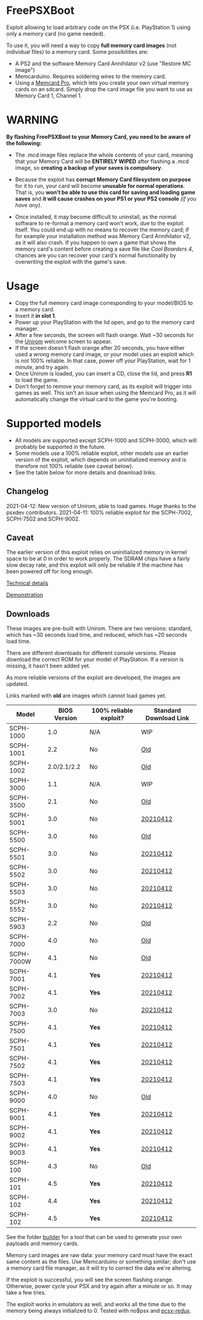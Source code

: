 # FreePSXBoot
Exploit allowing to load arbitrary code on the PSX (i.e. PlayStation 1) using only a memory card (no game needed).

To use it, you will need a way to copy **full memory card images** (not individual files) to a memory card. Some possibilities are:

* A PS2 and the software Memory Card Annihilator v2 (use "Restore MC image")
* Memcarduino. Requires soldering wires to the memory card.
* Using a [Memcard Pro](https://8bitmods.com/memcard-pro-for-playstation-1/), which lets you create your own virtual memory cards on an sdcard. Simply drop the card image file you want to use as Memory Card 1, Channel 1.

# WARNING
**By flashing FreePSXBoot to your Memory Card, you need to be aware of the following:**

* The .mcd image files replace the whole contents of your card, meaning that your Memory Card will be **ENTIRELY WIPED** after flashing a .mcd image, so **creating a backup of your saves is compulsory**.

* Because the exploit has **corrupt Memory Card filesystem on purpose** for it to run, your card will become **unusable for normal operations**. That is, you **won't be able to use this card for saving and loading game saves** and **it will cause crashes on your PS1 or your PS2 console** *(if you have any)*.

* Once installed, it may become difficult to uninstall, as the normal software to re-format a memory card won't work, due to the exploit itself. You could end up with no means to recover the memory card; if for example your installation method was Memory Card Annihilator v2, as it will also crash. If you happen to own a game that shows the memory card's content before creating a save file like *Cool Boarders 4*, chances are you can recover your card's normal functionality by overwriting the exploit with the game's save.

# Usage

* Copy the full memory card image corresponding to your model/BIOS to a memory card.
* Insert it **in slot 1**.
* Power up your PlayStation with the lid open, and go to the memory card manager.
* After a few seconds, the screen will flash orange. Wait ~30 seconds for the [Unirom](https://github.com/JonathanDotCel/unirom8_bootdisc_and_firmware_for_ps1) welcome screen to appear.
* If the screen doesn't flash orange after 20 seconds, you have either used a wrong memory card image, or your model uses an exploit which is not 100% reliable. In that case, power off your PlayStation, wait for 1 minute, and try again.
* Once Unirom is loaded, you can insert a CD, close the lid, and press **R1** to load the game.
* Don't forget to remove your memory card, as its exploit will trigger into games as well. This isn't an issue when using the Memcard Pro, as it will automatically change the virtual card to the game you're booting.

# Supported models

* All models are supported except SCPH-1000 and SCPH-3000, which will probably be supported in the future.
* Some models use a 100% reliable exploit, other models use an earlier version of the exploit, which depends on uninitialized memory and is therefore not 100% reliable (see caveat below).
* See the table below for more details and download links.

## Changelog
2021-04-12: New version of Unirom, able to load games. Huge thanks to the psxdev contributors.
2021-04-11: 100% reliable exploit for the SCPH-7002, SCPH-7502 and SCPH-9002.

## Caveat

The earlier version of this exploit relies on uninitialized memory in kernel space to be at 0 in order to work properly. The SDRAM chips have a fairly slow decay rate, and this exploit will only be reliable if the machine has been powered off for long enough.

[Technical details](exploit/EXPLOIT.md)

[Demonstration](https://www.youtube.com/watch?v=29DI-N45V40)

## Downloads
These images are pre-built with Unirom. There are two versions: standard, which has ~30 seconds load time, and reduced, which has ~20 seconds load time.

There are different downloads for different console versions. Please download the correct ROM for your model of PlayStation. If a version is missing, it hasn't been added yet.

As more reliable versions of the exploit are developed, the images are updated.

Links marked with **old** are images which cannot load games yet.

| Model     | BIOS Version | 100% reliable exploit? | Standard Download Link |
|-----------|--------------|------------------------|------------------------|
| SCPH-1000 | 1.0          | N/A | WIP |
| SCPH-1001 | 2.2          | No | [Old](exploit/freepsxboot-unirom-standard-bios3.x.mcd) |
| SCPH-1002 | 2.0/2.1/2.2  | No | [Old](exploit/freepsxboot-unirom-standard-bios3.x.mcd) |
| SCPH-3000 | 1.1          | N/A | WIP |
| SCPH-3500 | 2.1          | No | [Old](exploit/freepsxboot-unirom-standard-bios3.x.mcd) |
| SCPH-5001 | 3.0          | No | [20210412](images/freepsxboot-unirom-20210412-5001-5501-5503-7003.mcd) |
| SCPH-5500 | 3.0          | No | [Old](exploit/freepsxboot-unirom-standard-bios3.x.mcd) |
| SCPH-5501 | 3.0          | No | [20210412](images/freepsxboot-unirom-20210412-5001-5501-5503-7003.mcd) |
| SCPH-5502 | 3.0          | No | [20210412](images/freepsxboot-unirom-20210412-5502-5552.mcd) |
| SCPH-5503 | 3.0          | No | [20210412](images/freepsxboot-unirom-20210412-5001-5501-5503-7003.mcd) |
| SCPH-5552 | 3.0          | No | [20210412](images/freepsxboot-unirom-20210412-5502-5552.mcd) |
| SCPH-5903 | 2.2          | No | [Old](exploit/freepsxboot-unirom-standard-bios3.x.mcd) |
| SCPH-7000 | 4.0          | No | [Old](exploit/freepsxboot-unirom-standard-bios4.x.mcd) |
| SCPH-7000W | 4.1         | No | [Old](exploit/freepsxboot-unirom-standard-bios4.x.mcd) |
| SCPH-7001 | 4.1          | **Yes** | [20210412](images/freepsxboot-unirom-20210412-7001-7002-7500-7501-7502-7503-9001-9002-9003.mcd) |
| SCPH-7002 | 4.1          | **Yes** | [20210412](images/freepsxboot-unirom-20210412-7001-7002-7500-7501-7502-7503-9001-9002-9003.mcd) |
| SCPH-7003 | 3.0          | No | [20210412](images/freepsxboot-unirom-20210412-5001-5501-5503-7003.mcd) |
| SCPH-7500 | 4.1          | **Yes** | [20210412](images/freepsxboot-unirom-20210412-7001-7002-7500-7501-7502-7503-9001-9002-9003.mcd) |
| SCPH-7501 | 4.1          | **Yes** | [20210412](images/freepsxboot-unirom-20210412-7001-7002-7500-7501-7502-7503-9001-9002-9003.mcd) |
| SCPH-7502 | 4.1          | **Yes** | [20210412](images/freepsxboot-unirom-20210412-7001-7002-7500-7501-7502-7503-9001-9002-9003.mcd) |
| SCPH-7503 | 4.1          | **Yes** | [20210412](images/freepsxboot-unirom-20210412-7001-7002-7500-7501-7502-7503-9001-9002-9003.mcd) |
| SCPH-9000 | 4.0          | No | [Old](exploit/freepsxboot-unirom-standard-bios4.x.mcd) |
| SCPH-9001 | 4.1          | **Yes** | [20210412](images/freepsxboot-unirom-20210412-7001-7002-7500-7501-7502-7503-9001-9002-9003.mcd) |
| SCPH-9002 | 4.1          | **Yes** | [20210412](images/freepsxboot-unirom-20210412-7001-7002-7500-7501-7502-7503-9001-9002-9003.mcd) |
| SCPH-9003 | 4.1          | **Yes** | [20210412](images/freepsxboot-unirom-20210412-7001-7002-7500-7501-7502-7503-9001-9002-9003.mcd) |
| SCPH-100  | 4.3          | No | [Old](exploit/freepsxboot-unirom-standard-psone.mcd) |
| SCPH-101  | 4.5          | **Yes** | [20210412](images/freepsxboot-unirom-20210412-101.mcd) |
| SCPH-102  | 4.4          | **Yes** | [20210412](images/freepsxboot-unirom-20210412-102_4.4.mcd) |
| SCPH-102  | 4.5          | **Yes** | [20210412](images/freepsxboot-unirom-20210412-102_4.5.mcd) |

See the folder [builder](builder) for a tool that can be used to generate your own payloads and memory cards.

Memory card images are raw data: your memory card must have the exact same content as the files. Use Memcarduino or something similar; don't use a memory card file manager, as it will try to correct the data we're altering.

If the exploit is successful, you will see the screen flashing orange. Otherwise, power cycle your PSX and try again after a minute or so. It may take a few tries.

The exploit works in emulators as well, and works all the time due to the memory being always initialized to 0. Tested with no$psx and [pcsx-redux](https://github.com/grumpycoders/pcsx-redux/).

